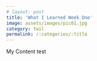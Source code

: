 ```yaml
---
# layout: post
title: 'What I Learned Week One'
image: assets/images/pic01.jpg
category: twil
permalink: /:categories/:title
---
```


My Content test
